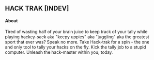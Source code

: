 ## HACK TRAK [INDEV]

#### About
Tired of wasting half of your brain juice to keep track of your tally while playing hackey-sack aka "keepy uppies" aka "juggling" aka the greatest sport that ever was? Speak no more. Take Hack-trak for a spin - the one and only tool to tally your hacks on the fly. Kick the tally job to a stupid computer. Unleash the hack-master within you, today.

